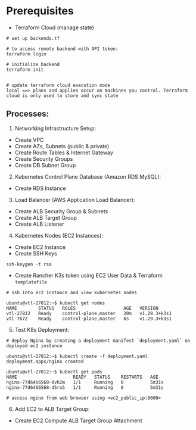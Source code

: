 # Prerequisites

- Terraform Cloud (manage state)

```
# set up backends.tf

# to access remote backend with API token:
terraform login

# initialize backend
terraform init


# update terraform cloud execution mode
local ==> plans and applies occur on machines you control. Terraform cloud is only used to store and sync state
```

## Processes:

1. Networking Infrastructure Setup:

- Create VPC
- Create AZs, Subnets (public & private)
- Create Route Tables & Internet Gateway
- Create Security Groups
- Create DB Subnet Group

2. Kubernetes Control Plane Database (Amazon RDS MySQL):

- Create RDS Instance

3. Load Balancer (AWS Application Load Balancer):

- Create ALB Security Group & Subnets
- Create ALB Target Group
- Create ALB Listener

4. Kubernetes Nodes (EC2 Instances):

- Create EC2 Instance
- Create SSH Keys

```
ssh-keygen -t rsa
```

- Create Rancher K3s token using EC2 User Data & Terraform `templatefile`

```
# ssh into ec2 instance and view kubernetes nodes

ubuntu@vtl-27812:~$ kubectl get nodes
NAME        STATUS   ROLES                  AGE   VERSION
vtl-27812   Ready    control-plane,master   20m   v1.29.3+k3s1
vtl-7672    Ready    control-plane,master   6s    v1.29.3+k3s1
```

5. Test K8s Deployment:

```
# deploy Nginx by creating a deployment manifest `deployment.yaml` on deployed ec2 instance

ubuntu@vtl-27812:~$ kubectl create -f deployment.yaml
deployment.apps/nginx created

ubuntu@vtl-27812:~$ kubectl get pods
NAME                     READY   STATUS    RESTARTS   AGE
nginx-77d6466568-8vh2m   1/1     Running   0          5m31s
nginx-77d6466568-d5rx5   1/1     Running   0          5m31s

# access nginx from web browser using <ec2_public_ip:8000>
```

6. Add EC2 to ALB Target Group:

- Create EC2 Compute ALB Target Group Attachment

